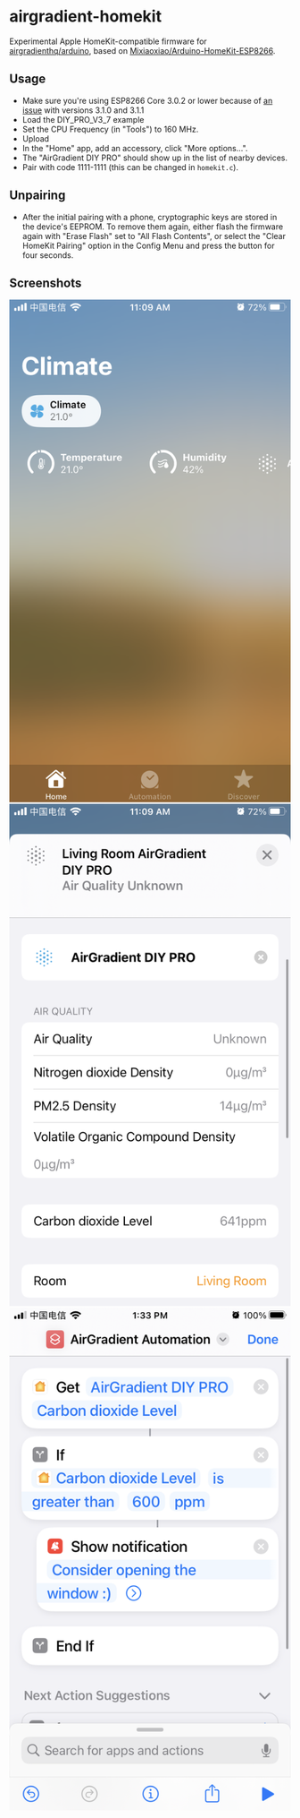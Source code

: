 # airgradient-homekit

Experimental Apple HomeKit-compatible firmware for [airgradienthq/arduino](https://github.com/airgradienthq/arduino), based on [Mixiaoxiao/Arduino-HomeKit-ESP8266](https://github.com/Mixiaoxiao/Arduino-HomeKit-ESP8266/).


## Usage

* Make sure you're using ESP8266 Core 3.0.2 or lower because of [an issue](https://github.com/esp8266/Arduino/issues/8830) with versions 3.1.0 and 3.1.1
* Load the DIY_PRO_V3_7 example
* Set the CPU Frequency (in "Tools") to 160 MHz.
* Upload
* In the "Home" app, add an accessory, click "More options...".
* The "AirGradient DIY PRO" should show up in the list of nearby devices.
* Pair with code 1111-1111 (this can be changed in `homekit.c`).


## Unpairing

* After the initial pairing with a phone, cryptographic keys are stored in the device's EEPROM. To remove them again, either flash the firmware again with "Erase Flash" set to "All Flash Contents", or select the "Clear HomeKit Pairing" option in the Config Menu and press the button for four seconds.


## Screenshots

![Screenshot](homekit_airgradient1.png)
![Screenshot](homekit_airgradient2.png)
![Screenshot](homekit_airgradient3.png)

